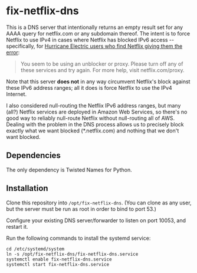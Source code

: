 # fix-netflix-dns

This is a DNS server that intentionally returns an empty result set for any
AAAA query for netflix.com or any subdomain thereof.  The intent is to force
Netflix to use IPv4 in cases where Netflix has blocked IPv6 access --
specifically, for [Hurricane Electric users who find Netflix giving them the
error](https://forums.he.net/index.php?topic=3564.0):

> You seem to be using an unblocker or proxy. Please turn off any of these
> services and try again. For more help, visit netflix.com/proxy.

Note that this server **does not** in any way circumvent Netflix's block
against these IPv6 address ranges; all it does is force Netflix to use the IPv4
Internet.

I also considered null-routing the Netflix IPv6 address ranges, but many (all?)
Netflix services are deployed in Amazon Web Services, so there's no good way to
reliably null-route Netflix without null-routing all of AWS.  Dealing with the
problem in the DNS process allows us to precisely block exactly what we want
blocked (\*.netflix.com) and nothing that we don't want blocked.

## Dependencies

The only dependency is Twisted Names for Python.

## Installation

Clone this repository into `/opt/fix-netflix-dns`.  (You can clone as any user,
but the server must be run as root in order to bind to port 53.)

Configure your existing DNS server/forwarder to listen on port 10053, and
restart it.

Run the following commands to install the systemd service:

    cd /etc/systemd/system
    ln -s /opt/fix-netflix-dns/fix-netflix-dns.service
    systemctl enable fix-netflix-dns.service
    systemctl start fix-netflix-dns.service
